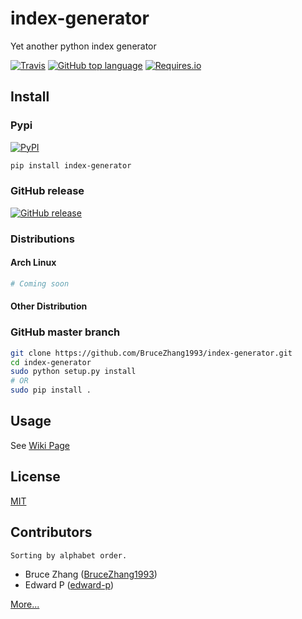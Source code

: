 # index-generator

Yet another python index generator

[![Travis](https://img.shields.io/travis/BruceZhang1993/index-generator.svg?style=for-the-badge)](https://travis-ci.org/BruceZhang1993/index-generator)
[![GitHub top language](https://img.shields.io/github/languages/top/BruceZhang1993/index-generator.svg?style=for-the-badge)](https://github.com/BruceZhang1993/index-generator)
[![Requires.io](https://img.shields.io/requires/github/BruceZhang1993/index-generator.svg?style=for-the-badge)](https://requires.io/github/BruceZhang1993/index-generator/requirements/?branch=master)

## Install

### Pypi

[![PyPI](https://img.shields.io/pypi/v/index-generator.svg?style=for-the-badge)](https://pypi.org/project/index-generator)

```bash
pip install index-generator
```
### GitHub release

[![GitHub release](https://img.shields.io/github/release/BruceZhang1993/index-generator.svg?style=for-the-badge)](https://github.com/BruceZhang1993/index-generator/releases)

### Distributions

#### Arch Linux

```bash
# Coming soon
```

#### Other Distribution

### GitHub master branch

```bash
git clone https://github.com/BruceZhang1993/index-generator.git
cd index-generator
sudo python setup.py install
# OR
sudo pip install .
```

## Usage

See [Wiki Page](https://github.com/BruceZhang1993/index-generator/wiki)

## License

[MIT](https://github.com/BruceZhang1993/index-generator/blob/master/LICENSE)

## Contributors

    Sorting by alphabet order. 

- Bruce Zhang ([BruceZhang1993](https://github.com/BruceZhang1993))
- Edward P ([edward-p](https://github.com/edward-p))

[More...](https://github.com/BruceZhang1993/index-generator/graphs/contributors)
